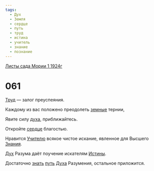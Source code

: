 ```yaml
---
tags:
  - Дух
  - Земля
  - сердце
  - путь
  - труд
  - истина
  - учитель
  - знание
  - познание
---
```


[Листы сада Мории 1 1924г](/agni/1924)

# 061
[Труд](/tag/#труд) — залог преуспеяния.   

Каждому из вас положено преодолеть [земные](/tag/#Земля) тернии,   

Явите силу [духа](/tag/#[Дух](/tag/#Дух)), приближайтесь.   

Откройте [сердце](/tag/#сердце) благостью.   

Нравится [Учителю](/tag/#учитель) всякое чистое искание, явленное для Высшего [Знания](/tag/#знание).   

[Дух](/tag/#Дух) Разума даёт поучение искателям [Истины](/tag/#истина).   

Достаточно [знать](/tag/#познание) [путь](/tag/#путь) [Духа](/tag/#Дух) Разумения, остальное приложится.   

